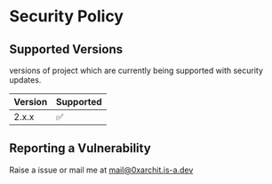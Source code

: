 # Security Policy

## Supported Versions

versions of project which are currently being supported with security updates.

| Version | Supported          |
| ------- | ------------------ |
| 2.x.x   | :white_check_mark: |

## Reporting a Vulnerability

Raise a issue or mail me at mail@0xarchit.is-a.dev
